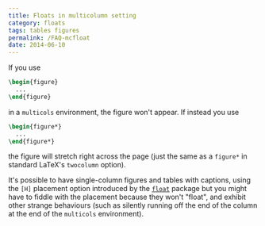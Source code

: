 ```yaml
---
title: Floats in multicolumn setting
category: floats
tags: tables figures
permalink: /FAQ-mcfloat
date: 2014-06-10
---
```


If you use
```latex
\begin{figure}
  ...
\end{figure}
```
in a `multicols` environment, the figure won't appear.  If
instead you use
```latex
\begin{figure*}
  ...
\end{figure*}
```
the figure will stretch right across the page (just the same as a
`figure*` in standard LaTeX's `twocolumn` option).

It's possible to have single-column figures and tables with captions,
using the `[H]` placement option introduced by the [`float`](https://ctan.org/pkg/float)
package but you might have to fiddle with the placement because they
won't "float", and exhibit other strange behaviours (such as silently
running off the end of the column at the end of the
`multicols` environment).

